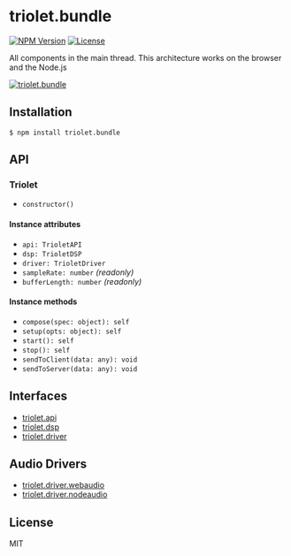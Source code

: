# triolet.bundle
[![NPM Version](http://img.shields.io/npm/v/triolet.bundle.svg?style=flat-square)](https://www.npmjs.org/package/triolet.bundle)
[![License](http://img.shields.io/badge/license-MIT-brightgreen.svg?style=flat-square)](http://mohayonao.mit-license.org/)

All components in the main thread. This architecture works on the browser and the Node.js

[![triolet.bundle](https://raw.githubusercontent.com/wiki/mohayonao/triolet/images/triolet.bundle.png)](https://github.com/mohayonao/triolet/tree/master/triolet.bundle)

## Installation

```
$ npm install triolet.bundle
```

## API
### Triolet
- `constructor()`

#### Instance attributes
- `api: TrioletAPI`
- `dsp: TrioletDSP`
- `driver: TrioletDriver`
- `sampleRate: number` _(readonly)_
- `bufferLength: number` _(readonly)_

#### Instance methods
- `compose(spec: object): self`
- `setup(opts: object): self`
- `start(): self`
- `stop(): self`
- `sendToClient(data: any): void`
- `sendToServer(data: any): void`

## Interfaces

- [triolet.api](https://github.com/mohayonao/triolet/tree/master/triolet.api)
- [triolet.dsp](https://github.com/mohayonao/triolet/tree/master/triolet.dsp)
- [triolet.driver](https://github.com/mohayonao/triolet/tree/master/triolet.driver)


## Audio Drivers

- [triolet.driver.webaudio](https://github.com/mohayonao/triolet/tree/master/triolet.driver.webaudio)
- [triolet.driver.nodeaudio](https://github.com/mohayonao/triolet/tree/master/triolet.driver.nodeaudio)

## License

MIT
